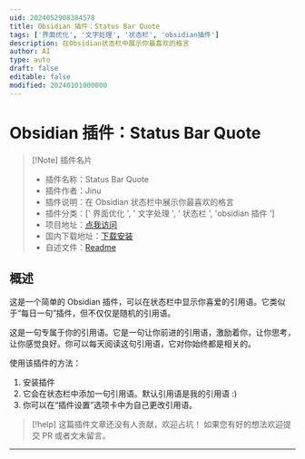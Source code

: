 ```yaml
---
uid: 2024052908384578
title: Obsidian 插件：Status Bar Quote
tags: ['界面优化', '文字处理', '状态栏', 'obsidian插件']
description: 在Obsidian状态栏中展示你最喜欢的格言
author: AI
type: auto
draft: false
editable: false
modified: 20240101000000
---
```


# Obsidian 插件：Status Bar Quote

> [!Note] 插件名片
> - 插件名称：Status Bar Quote
> - 插件作者：Jinu
> - 插件说明：在 Obsidian 状态栏中展示你最喜欢的格言
> - 插件分类：[' 界面优化 ', ' 文字处理 ', ' 状态栏 ', 'obsidian 插件 ']
> - 项目地址：[点我访问](https://github.com/yesjinu/StatusBarQuote)
> - 国内下载地址：[下载安装](https://pkmer.cn/products/plugin/pluginMarket/?status-bar-quote)
> - 自述文件：[Readme](https://ghproxy.net/https://raw.githubusercontent.com/yesjinu/StatusBarQuote/master/README.md)

## 概述

这是一个简单的 Obsidian 插件，可以在状态栏中显示你喜爱的引用语。它类似于“每日一句”插件，但不仅仅是随机的引用语。

这是一句专属于你的引用语。它是一句让你前进的引用语，激励着你，让你思考，让你感觉良好。你可以每天阅读这句引用语，它对你始终都是相关的。

使用该插件的方法：

1. 安装插件
2. 它会在状态栏中添加一句引用语。默认引用语是我的引用语 :)
3. 你可以在“插件设置”选项卡中为自己更改引用语。

> [!help]
> 这篇插件文章还没有人贡献，欢迎占坑！
> 如果您有好的想法欢迎提交 PR 或者文末留言。

---



